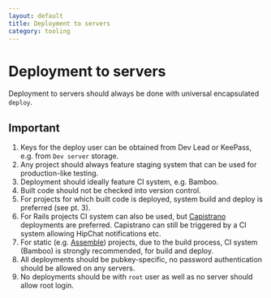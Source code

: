 ```yaml
---
layout: default
title: Deployment to servers
category: tooling
---
```


# Deployment to servers

Deployment to servers should always be done with universal encapsulated `deploy`.

<h2 id="important">Important</h2>

1. Keys for the deploy user can be obtained from Dev Lead or KeePass, e.g. from `Dev server` storage.
2. Any project should always feature staging system that can be used for production-like testing.
3. Deployment should ideally feature CI system, e.g. Bamboo.
4. Built code should not be checked into version control.
5. For projects for which built code is deployed, system build and deploy is preferred (see pt. 3).
  1. For Rails projects CI system can also be used, but [Capistrano](https://github.com/capistrano/capistrano) deployments are preferred. Capistrano can still be triggered by a CI system allowing HipChat notifications etc.
  2. For static (e.g. [Assemble](https://github.com/assemble/assemble)) projects, due to the build process, CI system (Bamboo) is strongly recommended, for build and deploy.
6. All deployments should be pubkey-specific, no password authentication should be allowed on any servers.
7. No deployments should be with `root` user as well as no server should allow root login.

